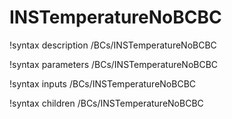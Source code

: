 # INSTemperatureNoBCBC

!syntax description /BCs/INSTemperatureNoBCBC

!syntax parameters /BCs/INSTemperatureNoBCBC

!syntax inputs /BCs/INSTemperatureNoBCBC

!syntax children /BCs/INSTemperatureNoBCBC
